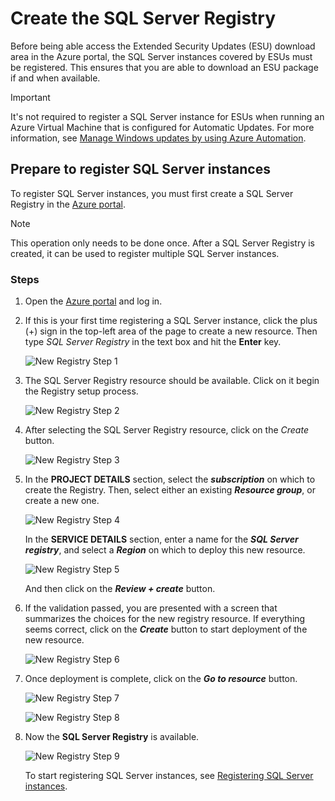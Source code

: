 # Create the SQL Server Registry
Before being able access the Extended Security Updates (ESU) download area in the Azure portal, the SQL Server instances covered by ESUs must be registered. This ensures that you are able to download an ESU package if and when available.

> [!IMPORTANT]   
> It's not required to register a SQL Server instance for ESUs when running an Azure Virtual Machine that is configured for Automatic Updates. For more information, see [Manage Windows updates by using Azure Automation](https://docs.microsoft.com/azure/automation/automation-tutorial-update-management).

## <a name="Reg"></a> Prepare to register SQL Server instances
To register SQL Server instances, you must first create a SQL Server Registry in the [Azure portal](https://portal.azure.com). 

> [!NOTE]   
> This operation only needs to be done once. After a SQL Server Registry is created, it can be used to register multiple SQL Server instances.

### Steps
1. Open the [Azure portal](https://portal.azure.com) and log in.

2. If this is your first time registering a SQL Server instance, click the plus (+) sign in the top-left area of the page to create a new resource. Then type *SQL Server Registry* in the text box and hit the **Enter** key.

    ![New Registry Step 1](./media/NewRegistry-Step1.png "New Registry Step 1") 

3. The SQL Server Registry resource should be available. Click on it begin the Registry setup process.

    ![New Registry Step 2](./media/NewRegistry-Step2.png "New Registry Step 2") 

4. After selecting the SQL Server Registry resource, click on the *Create* button.

    ![New Registry Step 3](./media/NewRegistry-Step3.png "New Registry Step 3") 

5. In the **PROJECT DETAILS** section, select the ***subscription*** on which to create the Registry. Then, select either an existing ***Resource group***, or create a new one.

    ![New Registry Step 4](./media/NewRegistry-Step4.png "New Registry Step 4") 

   In the **SERVICE DETAILS** section, enter a name for the ***SQL Server registry***, and select a ***Region*** on which to deploy this new resource.

    ![New Registry Step 5](./media/NewRegistry-Step5.png "New Registry Step 5") 

    And then click on the ***Review + create*** button.

6. If the validation passed, you are presented with a screen that summarizes the choices for the new registry resource. If everything seems correct, click on the ***Create*** button to start deployment of the new resource.

    ![New Registry Step 6](./media/NewRegistry-Step6.png "New Registry Step 6") 

7. Once deployment is complete, click on the ***Go to resource*** button.

    ![New Registry Step 7](./media/NewRegistry-Step7.png "New Registry Step 7") 

    ![New Registry Step 8](./media/NewRegistry-Step8.png "New Registry Step 8") 

8. Now the **SQL Server Registry** is available.

    ![New Registry Step 9](./media/NewRegistry-Step9.png "New Registry Step 9") 

    To start registering SQL Server instances, see [Registering SQL Server instances](./register.md).